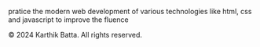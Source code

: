 pratice the modern web development of various technologies like html, css and javascript to improve the fluence

© 2024 Karthik Batta. All rights reserved. 